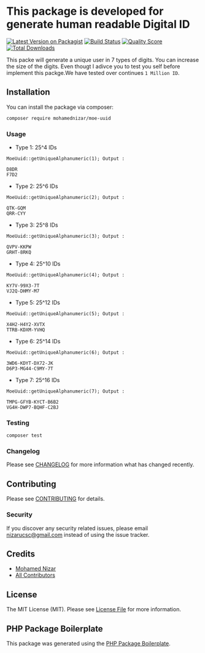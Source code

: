 # This package is developed for generate human readable Digital ID

[![Latest Version on Packagist](https://img.shields.io/packagist/v/mohamednizar/moe-uuid.svg?style=flat-square)](https://packagist.org/packages/mohamednizar/moe-uuid)
[![Build Status](https://img.shields.io/travis/mohamednizar/moe-uuid/master.svg?style=flat-square)](https://travis-ci.org/mohamednizar/moe-uuid)
[![Quality Score](https://img.shields.io/scrutinizer/g/mohamednizar/moe-uuid.svg?style=flat-square)](https://scrutinizer-ci.com/g/mohamednizar/moe-uuid)
[![Total Downloads](https://img.shields.io/packagist/dt/mohamednizar/moe-uuid.svg?style=flat-square)](https://packagist.org/packages/mohamednizar/moe-uuid)

This packe will generate a unique user in 7 types  of digits. You can increase the size of the digits.
Even thougt I adivce you to test you self before implement this packge.We have tested over continues  `1 Million ID`.
## Installation

You can install the package via composer:

```bash
composer require mohamednizar/moe-uuid
```

### Usage
 * Type 1: 25^4 IDs
 
``` 
MoeUuid::getUniqueAlphanumeric(1); Output : 

D8DR
F7D2
```
 * Type 2: 25^6 IDs
 
```
MoeUuid::getUniqueAlphanumeric(2); Output : 

QTK-GQM
QRR-CYY
``` 

 * Type 3: 25^8 IDs
 
```
MoeUuid::getUniqueAlphanumeric(3); Output : 

QVPV-KKPW
GRHT-8RKQ
``` 

 * Type 4: 25^10 IDs

```
MoeUuid::getUniqueAlphanumeric(4); Output : 

KY7V-99X3-7T
VJ2Q-DHMY-M7
```
 * Type 5: 25^12 IDs
 
```
MoeUuid::getUniqueAlphanumeric(5); Output : 

X4H2-H4Y2-XVTX
TTRB-KDXM-YVHQ
```

 * Type 6: 25^14 IDs
 
```
MoeUuid::getUniqueAlphanumeric(6); Output : 

3WD6-KDYT-DX72-JK
D6P3-MG44-C9MY-7T
```

 * Type 7: 25^16 IDs
 
```
MoeUuid::getUniqueAlphanumeric(7); Output : 

TMPG-GFYB-KYCT-B6B2
VG4H-DWP7-BQHF-C2BJ
```
### Testing

``` bash
composer test
```

### Changelog

Please see [CHANGELOG](CHANGELOG.md) for more information what has changed recently.

## Contributing

Please see [CONTRIBUTING](CONTRIBUTING.md) for details.

### Security

If you discover any security related issues, please email nizarucsc@gmail.com instead of using the issue tracker.

## Credits

- [Mohamed Nizar](https://github.com/mohamednizar)
- [All Contributors](../../contributors)

## License

The MIT License (MIT). Please see [License File](LICENSE.md) for more information.

## PHP Package Boilerplate

This package was generated using the [PHP Package Boilerplate](https://laravelpackageboilerplate.com).
